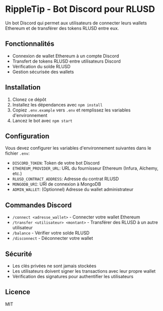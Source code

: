 # RippleTip - Bot Discord pour RLUSD

Un bot Discord qui permet aux utilisateurs de connecter leurs wallets Ethereum et de transférer des tokens RLUSD entre eux.

## Fonctionnalités

- Connexion de wallet Ethereum à un compte Discord
- Transfert de tokens RLUSD entre utilisateurs Discord
- Vérification du solde RLUSD
- Gestion sécurisée des wallets

## Installation

1. Clonez ce dépôt
2. Installez les dépendances avec `npm install`
3. Copiez `.env.example` vers `.env` et remplissez les variables d'environnement
4. Lancez le bot avec `npm start`

## Configuration

Vous devez configurer les variables d'environnement suivantes dans le fichier `.env`:

- `DISCORD_TOKEN`: Token de votre bot Discord
- `ETHEREUM_PROVIDER_URL`: URL du fournisseur Ethereum (Infura, Alchemy, etc.)
- `RLUSD_CONTRACT_ADDRESS`: Adresse du contrat RLUSD
- `MONGODB_URI`: URI de connexion à MongoDB
- `ADMIN_WALLET`: (Optionnel) Adresse du wallet administrateur

## Commandes Discord

- `/connect <adresse_wallet>` - Connecter votre wallet Ethereum
- `/transfer <utilisateur> <montant>` - Transférer des RLUSD à un autre utilisateur
- `/balance` - Vérifier votre solde RLUSD
- `/disconnect` - Déconnecter votre wallet

## Sécurité

- Les clés privées ne sont jamais stockées
- Les utilisateurs doivent signer les transactions avec leur propre wallet
- Vérification des signatures pour authentifier les utilisateurs

## Licence

MIT 